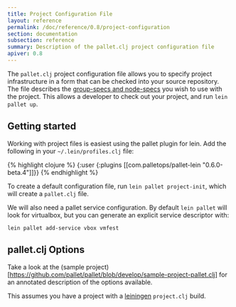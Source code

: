 ```yaml
---
title: Project Configuration File
layout: reference
permalink: /doc/reference/0.8/project-configuration
section: documentation
subsection: reference
summary: Description of the pallet.clj project configuration file
apiver: 0.8
---
```


The `pallet.clj` project configuration file allows you to specify project
infrastructure in a form that can be checked into your source repository.  The
file describes the [group-specs and node-specs](/doc/reference/0.8/node-types)
you wish to use with the project.  This allows a developer to check out your
project, and run `lein pallet up`.

## Getting started

Working with project files is easiest using the pallet plugin for lein.  Add the
following in your `~/.lein/profiles.clj` file:

{% highlight clojure %}
{:user {:plugins [[com.palletops/pallet-lein "0.6.0-beta.4"]]}}
{% endhighlight %}

To create a default configuration file, run `lein pallet project-init`, which
will create a `pallet.clj` file.

We will also need a pallet service configuration.  By default `lein pallet` will
look for virtualbox, but you can generate an explicit service descriptor with:

`lein pallet add-service vbox vmfest`

## pallet.clj Options

Take a look at the
(sample project)[https://github.com/pallet/pallet/blob/develop/sample-project-pallet.clj]
for an annotated description of the options available.


This assumes you have a project with a
[leiningen](https://github.com/technomancy/leiningen) `project.clj` build.
